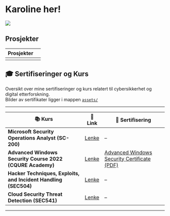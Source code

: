 # Karoline her!
<a href="https://www.linkedin.com/in/karoline-hjelmeland-57b5761a5/"><img src="https://img.shields.io/badge/-LinkedIn-0072b1?&style=for-the-badge&logo=linkedin&logoColor=white" /></a>

## Prosjekter

| Prosjekter                                  |                            |
|---------------------------------------------|----------------------------|
|                                             |                            |


## 🎓 Sertifiseringer og Kurs

Oversikt over mine sertifiseringer og kurs relatert til cybersikkerhet og digital etterforskning.  
Bilder av sertifikater ligger i mappen [`assets/`](./assets)

---

| 📚 Kurs | 🔗 Link | 📄 Sertifisering     |
|-----------|--------------|------------------------|
| **Microsoft Security Operations Analyst (SC-200)** | [Lenke](https://learn.microsoft.com/en-us/training/courses/sc-200t00) | – |
| **Advanced Windows Security Course 2022 (CQURE Academy)** | [Lenke](https://cqureacademy.com/cyber-security-training/advanced-windows-security-course-for-2022/) | [Advanced Windows Security Certificate (PDF)](./assets/Advanced%20Windows%20Security%20Certificate.pdf) |
| **Hacker Techniques, Exploits, and Incident Handling (SEC504)** | [Lenke](https://www.sans.org/cyber-security-courses/hacker-techniques-incident-handling) | – |
| **Cloud Security Threat Detection (SEC541)** | [Lenke](https://www.sans.org/cyber-security-courses/cloud-security-threat-detection) | – |

---




